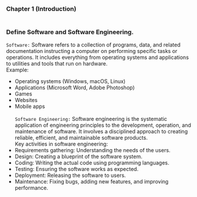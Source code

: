 ### Chapter 1 (Introduction)

### **<br/>Define Software and Software Engineering.**
`Software:` Software refers to a collection of programs, data, and related documentation instructing a computer on performing specific tasks or operations.
It includes everything from operating systems and applications to utilities and tools that run on hardware. <br/>
Example:<br/>
   - Operating systems (Windows, macOS, Linux)
   - Applications (Microsoft Word, Adobe Photoshop)
   - Games
   - Websites
   - Mobile apps<br/><br/>
`Software Engineering:` Software engineering is the systematic application of engineering principles to the development, operation, and maintenance of software.
It involves a disciplined approach to creating reliable, efficient, and maintainable software products.<br/>
Key activities in software engineering:<br/>
  - Requirements gathering: Understanding the needs of the users.
  - Design: Creating a blueprint of the software system.
  - Coding: Writing the actual code using programming languages.
  - Testing: Ensuring the software works as expected.
  - Deployment: Releasing the software to users.
  - Maintenance: Fixing bugs, adding new features, and improving performance.


